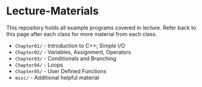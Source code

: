 # Lecture-Materials
This repository holds all example programs covered in lecture. Refer back to this page after each class for more material from each class.

- `Chapter01/` - Introduction to C++; Simple I/O
- `Chapter02/` - Variables, Assignment, Operators
- `Chapter03/` - Conditionals and Branching
- `Chapter04/` - Loops
- `Chapter05/` - User Defined Functions
- `misc/` - Additional helpful material
